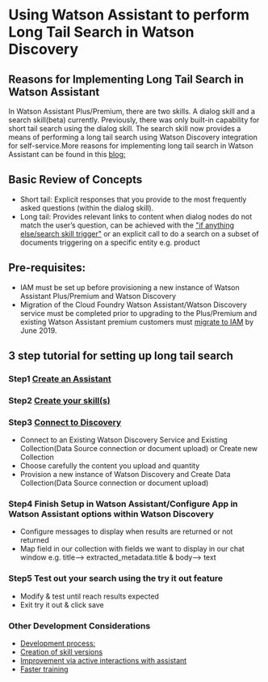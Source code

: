 # Using Watson Assistant to perform Long Tail Search in Watson Discovery

## Reasons for Implementing Long Tail Search in Watson Assistant

In Watson Assistant Plus/Premium, there are two skills. A dialog skill and a search skill(beta) currently. Previously, there was only built-in capability for short tail search using the dialog skill. The search skill now provides a means of performing a long tail search using Watson Discovery integration for self-service.More reasons for implementing long tail search in Watson Assistant can be found in this [blog:](https://medium.com/ibm-watson/adding-search-to-watson-assistant-99e4e81839e5) 


## Basic Review of Concepts
- Short tail: Explicit responses that you provide to the most frequently asked questions (within the dialog skill).<br>
- Long tail: Provides relevant links to content when dialog nodes do not match the user’s question, can be achieved with the                       ["if anything else/search skill trigger"](https://cloud.ibm.com/docs/services/assistant?topic=assistant-skill-search-add)  or an explicit call to do a search on a subset of documents triggering on a specific entity e.g. product


## Pre-requisites:
- IAM must be set up before provisioning a new instance of Watson Assistant Plus/Premium and Watson Discovery
- Migration of the Cloud Foundry Watson Assistant/Watson Discovery service must be completed prior to upgrading to the Plus/Premium and existing Watson Assistant premium customers must [migrate to IAM](https://github.com/bmguillo/IAM_Tutorial)  by June 2019. 

  
  
## 3 step tutorial for setting up long tail search


### Step1 [Create an Assistant](https://cloud.ibm.com/docs/services/assistant?topic=assistant-assistant-add)  

### Step2  [Create your skill(s)](https://cloud.ibm.com/docs/services/assistant?topic=assistant-skill-add)  

### Step3 [Connect to Discovery](https://www.youtube.com/watch?v=PxGzh2VrCb4&feature=youtu.be)
* Connect to an Existing Watson Discovery Service and Existing Collection(Data Source connection or document upload) or Create new Collection
* Choose carefully the content you upload and quantity
* Provision a new instance of Watson Discovery and Create Data Collection(Data Source connection or document upload) 

### Step4 Finish Setup in Watson Assistant/Configure App in Watson Assistant options within Watson Discovery 
- Configure messages to display when results are returned or not returned
- Map field in our collection with fields we want to display in our chat window e.g. title--> extracted_metadata.title & body--> text
  
### Step5 Test out your search using the try it out feature
- Modify & test until reach results expected
- Exit try it out & click save



### Other Development Considerations
- [Development process:](https://cloud.ibm.com/docs/services/assistant?topic=assistant-dev-process)
- [Creation of skill versions](https://cloud.ibm.com/docs/services/assistant?topic=assistant-versions)
- [Improvement via active interactions with assistant](https://cloud.ibm.com/docs/services/assistant?topic=assistant-logs#logs-deploy-id)
- [Faster training](https://medium.com/ibm-watson/let-watson-train-your-virtual-assistant-57bd53b12bc3)

  

  
  

